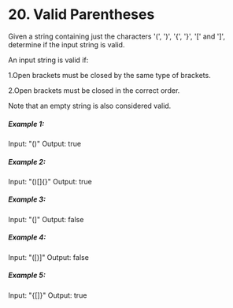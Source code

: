 # 20. Valid Parentheses

Given a string containing just the characters '(', ')', '{', '}', '[' and ']', determine if the input string is valid.

An input string is valid if:

1.Open brackets must be closed by the same type of brackets.

2.Open brackets must be closed in the correct order.

Note that an empty string is also considered valid.

##### Example 1:

Input: "()"
Output: true

##### Example 2:

Input: "()[]{}"
Output: true

##### Example 3:

Input: "(]"
Output: false

##### Example 4:

Input: "([)]"
Output: false

##### Example 5:

Input: "{[]}"
Output: true